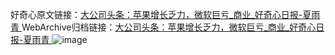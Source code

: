 好奇心原文链接：[大公司头条：苹果增长乏力，微软巨亏_商业_好奇心日报-夏雨青 ](https://www.qdaily.com/articles/12455.html)
WebArchive归档链接：[大公司头条：苹果增长乏力，微软巨亏_商业_好奇心日报-夏雨青 ](http://web.archive.org/web/20190623172728/https://www.qdaily.com/articles/12455.html)
![image](http://ww3.sinaimg.cn/large/007d5XDply1g3x0x7gdduj30u03ca7wh)